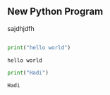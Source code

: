 ## New Python Program

sajdhjdfh


```python

```


```python
print("hello world")
```

    hello world
    


```python
print("Hadi")
```

    Hadi
    




```python

```
